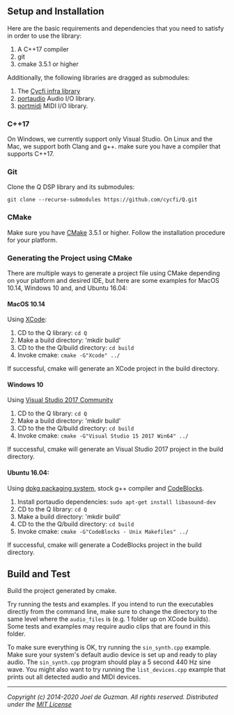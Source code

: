 ## Setup and Installation

Here are the basic requirements and dependencies that you need to satisfy in
order to use the library:

1. A C++17 compiler
2. git
3. cmake 3.5.1 or higher

Additionally, the following libraries are dragged as submodules:

1. The [Cycfi infra library](https://github.com/cycfi/infra/)
2. [portaudio](http://www.portaudio.com/) Audio I/O library.
3. [portmidi](http://portmedia.sourceforge.net/portmidi/) MIDI I/O library.

### C++17

On Windows, we currently support only Visual Studio. On Linux and the Mac, we
support both Clang and g++. make sure you have a compiler that supports
C++17.

### Git

Clone the Q DSP library and its submodules:

```
git clone --recurse-submodules https://github.com/cycfi/Q.git
```

### CMake

Make sure you have [CMake](https://cmake.org) 3.5.1 or higher. Follow the
installation procedure for your platform.

### Generating the Project using CMake

There are multiple ways to generate a project file using CMake depending on
your platform and desired IDE, but here are some examples for MacOS 10.14,
Windows 10 and, and Ubuntu 16.04:

#### MacOS 10.14

Using [XCode](https://developer.apple.com/xcode/):

1. CD to the Q library: `cd Q`
2. Make a build directory: 'mkdir build'
3. CD to the the Q/build directory: `cd build`
4. Invoke cmake: `cmake -G"Xcode" ../`

If successful, cmake will generate an XCode project in the build directory.

#### Windows 10

Using [Visual Studio 2017
Community](https://visualstudio.microsoft.com/vs/community/)

1. CD to the Q library: `cd Q`
2. Make a build directory: 'mkdir build'
3. CD to the the Q/build directory: `cd build`
4. Invoke cmake: `cmake -G"Visual Studio 15 2017 Win64" ../`

If successful, cmake will generate an Visual Studio 2017 project in the build
directory.

#### Ubuntu 16.04:

Using [dpkg packaging
system](https://wiki.debian.org/DebianPackageManagement), stock g++ compiler
and [CodeBlocks](http://www.codeblocks.org/).

1. Install portaudio dependencies: `sudo apt-get install libasound-dev`
2. CD to the Q library: `cd Q`
3. Make a build directory: 'mkdir build'
4. CD to the the Q/build directory: `cd build`
5. Invoke cmake: `cmake -G"CodeBlocks - Unix Makefiles" ../`

If successful, cmake will generate a CodeBlocks project in the build
directory.

## Build and Test

Build the project generated by cmake.

Try running the tests and examples. If you intend to run the executables
directly from the command line, make sure to change the directory to the same
level where the `audio_files` is (e.g. 1 folder up on XCode builds). Some
tests and examples may require audio clips that are found in this folder.

To make sure everything is OK, try running the `sin_synth.cpp` example. Make
sure your system's default audio device is set up and ready to play audio.
The `sin_synth.cpp` program should play a 5 second 440 Hz sine wave. You
might also want to try running the `list_devices.cpp` example that prints out
all detected audio and MIDI devices.

---

*Copyright (c) 2014-2020 Joel de Guzman. All rights reserved.*
*Distributed under the [MIT License](https://opensource.org/licenses/MIT)*


